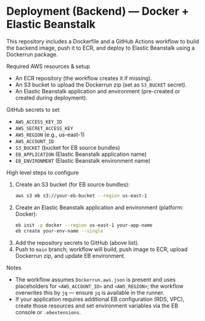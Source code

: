 # Deployment (Backend) — Docker + Elastic Beanstalk

This repository includes a Dockerfile and a GitHub Actions workflow to build the backend image, push it to ECR, and deploy to Elastic Beanstalk using a Dockerrun package.

Required AWS resources & setup
- An ECR repository (the workflow creates it if missing).
- An S3 bucket to upload the Dockerrun zip (set as `S3_BUCKET` secret).
- An Elastic Beanstalk application and environment (pre-created or created during deployment).

GitHub secrets to set
- `AWS_ACCESS_KEY_ID`
- `AWS_SECRET_ACCESS_KEY`
- `AWS_REGION` (e.g., us-east-1)
- `AWS_ACCOUNT_ID`
- `S3_BUCKET` (bucket for EB source bundles)
- `EB_APPLICATION` (Elastic Beanstalk application name)
- `EB_ENVIRONMENT` (Elastic Beanstalk environment name)

High level steps to configure
1. Create an S3 bucket (for EB source bundles):
   ```bash
   aws s3 mb s3://your-eb-bucket --region us-east-1
   ```
2. Create an Elastic Beanstalk application and environment (platform: Docker):
   ```bash
   eb init -p docker --region us-east-1 your-app-name
   eb create your-env-name --single
   ```
3. Add the repository secrets to GitHub (above list).
4. Push to `main` branch; workflow will build, push image to ECR, upload Dockerrun zip, and update EB environment.

Notes
- The workflow assumes `Dockerrun.aws.json` is present and uses placeholders for `<AWS_ACCOUNT_ID>` and `<AWS_REGION>`; the workflow overwrites this by `jq` — ensure `jq` is available in the runner.
- If your application requires additional EB configuration (RDS, VPC), create those resources and set environment variables via the EB console or `.ebextensions`.
